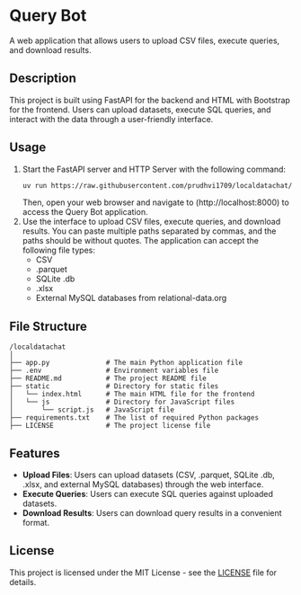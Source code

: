 # Query Bot

A web application that allows users to upload CSV files, execute queries, and download results.

## Description

This project is built using FastAPI for the backend and HTML with Bootstrap for the frontend. Users can upload datasets, execute SQL queries, and interact with the data through a user-friendly interface.

## Usage

1. Start the FastAPI server and HTTP Server with the following command:
   ```bash
   uv run https://raw.githubusercontent.com/prudhvi1709/localdatachat/refs/heads/main/app.py
   ```
   Then, open your web browser and navigate to (http://localhost:8000) to access the Query Bot application.
1. Use the interface to upload CSV files, execute queries, and download results.
   You can paste multiple paths separated by commas, and the paths should be without quotes. The application can accept the following file types:
   - CSV
   - .parquet
   - SQLite .db
   - .xlsx
   - External MySQL databases from relational-data.org

## File Structure

```
/localdatachat
│
├── app.py              # The main Python application file
├── .env                # Environment variables file
├── README.md           # The project README file
├── static              # Directory for static files
│   └── index.html      # The main HTML file for the frontend
│   └── js              # Directory for JavaScript files
│       └── script.js   # JavaScript file
├── requirements.txt    # The list of required Python packages
├── LICENSE             # The project license file
```

## Features

- **Upload Files**: Users can upload datasets (CSV, .parquet, SQLite .db, .xlsx, and external MySQL databases) through the web interface.
- **Execute Queries**: Users can execute SQL queries against uploaded datasets.
- **Download Results**: Users can download query results in a convenient format.

## License

This project is licensed under the MIT License - see the [LICENSE](LICENSE) file for details.
